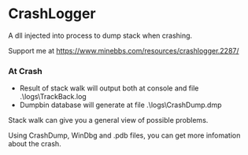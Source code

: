 # CrashLogger
A dll injected into process to dump stack when crashing.

Support me at https://www.minebbs.com/resources/crashlogger.2287/


### At Crash
- Result of stack walk will output both at console and file  .\logs\TrackBack.log
- Dumpbin database will generate at file .\logs\CrashDump.dmp

Stack walk can give you a general view of possible problems.

Using CrashDump, WinDbg and .pdb files, you can get more infomation about the crash.
